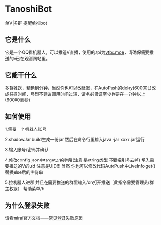 # TanoshiBot
单V|多群 提醒单推bot

## 它是什么
它是一个QQ群机器人，可以推送V直播，使用的api为[vtbs.moe](https://vtbs.moe)，请确保需要推送的v已在观测网站里。

## 它能干什么
多群推送，精确到分钟，当然你也可以改延迟，在AutoPush的delay(60000L)改成任意时间，强烈不建议调用时间过短，请务必保证至少也要在一分钟以上(60000毫秒)

## 如何使用
1.需要一个机器人账号

2.shadowJar build生成一份jar 然后在命令行里输入java -jar xxxx.jar运行

3.输入账号/密码并确认

4.修改config.json中target_v的字段(注意 是string类型 不要把引号去掉) 填入需要推送的V的uid 注意是UID!!! 当然 你也可以修改代码AutoPush中LiveInfo.get() 替换else后的字符串

5.拉机器人进群 并且在需要推送的群里输入/on打开推送（此指令需要管理员/群主权限） 帮助菜单/h

## 为什么登录失败
请看mirai官方文档——[常见登录失败原因](https://github.com/mamoe/mirai/blob/dev/docs/Bots.md#%E5%B8%B8%E8%A7%81%E7%99%BB%E5%BD%95%E5%A4%B1%E8%B4%A5%E5%8E%9F%E5%9B%A0)
